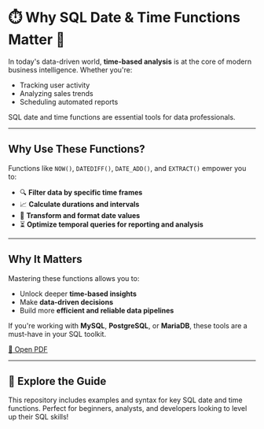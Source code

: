 # ⏱️ Why SQL Date & Time Functions Matter 📅

In today's data-driven world, **time-based analysis** is at the core of modern business intelligence. Whether you're:

- Tracking user activity  
- Analyzing sales trends  
- Scheduling automated reports  

SQL date and time functions are essential tools for data professionals.

---

## Why Use These Functions?

Functions like `NOW()`, `DATEDIFF()`, `DATE_ADD()`, and `EXTRACT()` empower you to:

- 🔍 **Filter data by specific time frames**  
- 📈 **Calculate durations and intervals**  
- 📅 **Transform and format date values**  
- ⏳ **Optimize temporal queries for reporting and analysis**

---

## Why It Matters

Mastering these functions allows you to:

- Unlock deeper **time-based insights**
- Make **data-driven decisions**
- Build more **efficient and reliable data pipelines**

If you're working with **MySQL**, **PostgreSQL**, or **MariaDB**, these tools are a must-have in your SQL toolkit.

[📄 Open PDF]([https://your-hosted-link.com/path/to/file.pdf](https://drive.google.com/file/d/1yOh7QgWhGeERR5LzhV2GSFtFzb91s_Iq/view?usp=sharing))


---

## 📘 Explore the Guide

This repository includes examples and syntax for key SQL date and time functions. Perfect for beginners, analysts, and developers looking to level up their SQL skills!


